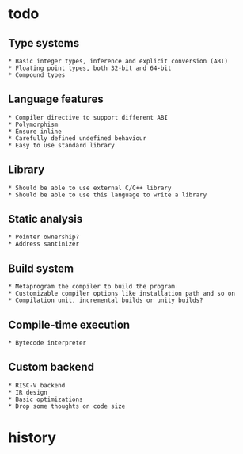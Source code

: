 # todo

## Type systems
    * Basic integer types, inference and explicit conversion (ABI)
    * Floating point types, both 32-bit and 64-bit
    * Compound types

## Language features
    * Compiler directive to support different ABI
    * Polymorphism
    * Ensure inline
    * Carefully defined undefined behaviour
    * Easy to use standard library

## Library
    * Should be able to use external C/C++ library
    * Should be able to use this language to write a library

## Static analysis
    * Pointer ownership?
    * Address santinizer

## Build system
    * Metaprogram the compiler to build the program
    * Customizable compiler options like installation path and so on
    * Compilation unit, incremental builds or unity builds?

## Compile-time execution
    * Bytecode interpreter

## Custom backend
    * RISC-V backend
    * IR design
    * Basic optimizations
    * Drop some thoughts on code size

# history

